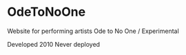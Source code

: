 # OdeToNoOne
Website for performing artists Ode to No One / Experimental


Developed 2010
Never deployed

